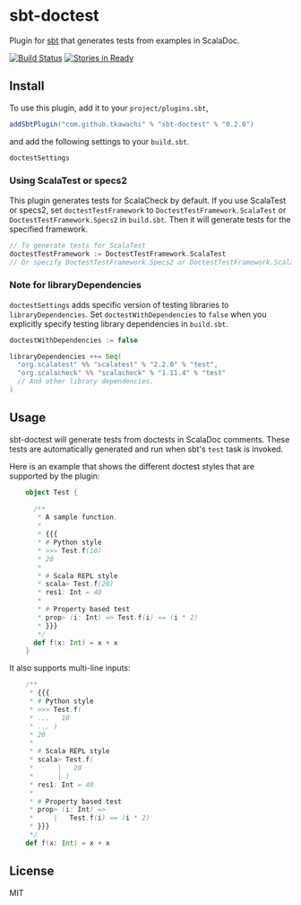 # sbt-doctest

Plugin for [sbt](http://www.scala-sbt.org) that generates tests from examples
in ScalaDoc.

[![Build Status](https://travis-ci.org/tkawachi/sbt-doctest.svg?branch=master)](https://travis-ci.org/tkawachi/sbt-doctest)
[![Stories in Ready](https://badge.waffle.io/tkawachi/sbt-doctest.png?label=ready&title=Ready)](https://waffle.io/tkawachi/sbt-doctest)

## Install

To use this plugin, add it to your `project/plugins.sbt`,

```scala
addSbtPlugin("com.github.tkawachi" % "sbt-doctest" % "0.2.0")
```

and add the following settings to your `build.sbt`.

```scala
doctestSettings
```

### Using ScalaTest or specs2

This plugin generates tests for ScalaCheck by default. If you use ScalaTest or specs2,
set `doctestTestFramework` to `DoctestTestFramework.ScalaTest` or `DoctestTestFramework.Specs2` in `build.sbt`.
Then it will generate tests for the specified framework.

```scala
// To generate tests for ScalaTest
doctestTestFramework := DoctestTestFramework.ScalaTest
// Or specify DoctestTestFramework.Specs2 or DoctestTestFramework.ScalaCheck
```

### Note for libraryDependencies

`doctestSettings` adds specific version of testing libraries to `libraryDependencies`.
Set `doctestWithDependencies` to `false` when you explicitly specify testing library dependencies in `build.sbt`.

```scala
doctestWithDependencies := false

libraryDependencies ++= Seq(
  "org.scalatest" %% "scalatest" % "2.2.0" % "test",
  "org.scalacheck" %% "scalacheck" % "1.11.4" % "test"
  // And other library dependencies.
)
```

## Usage

sbt-doctest will generate tests from
doctests in ScalaDoc comments. These tests are automatically generated and
run when sbt's `test` task is invoked.

Here is an example that shows the different doctest styles that are supported
by the plugin:

```scala
	object Test {
	
	  /**
	   * A sample function.
	   *
	   * {{{
	   * # Python style
	   * >>> Test.f(10)
	   * 20
	   *
	   * # Scala REPL style
	   * scala> Test.f(20)
	   * res1: Int = 40
	   *
	   * # Property based test
	   * prop> (i: Int) => Test.f(i) == (i * 2)
	   * }}}
	   */
	  def f(x: Int) = x + x
	}
```

It also supports multi-line inputs:

```scala
	/**
	 * {{{
	 * # Python style
	 * >>> Test.f(
	 * ...   10
	 * ... )
	 * 20
	 *
	 * # Scala REPL style
	 * scala> Test.f(
	 *      |   20
	 *      | )
	 * res1: Int = 40
	 *
	 * # Property based test
	 * prop> (i: Int) =>
	 *     |   Test.f(i) == (i * 2)
	 * }}}
	 */
	def f(x: Int) = x + x
```

## License

MIT
